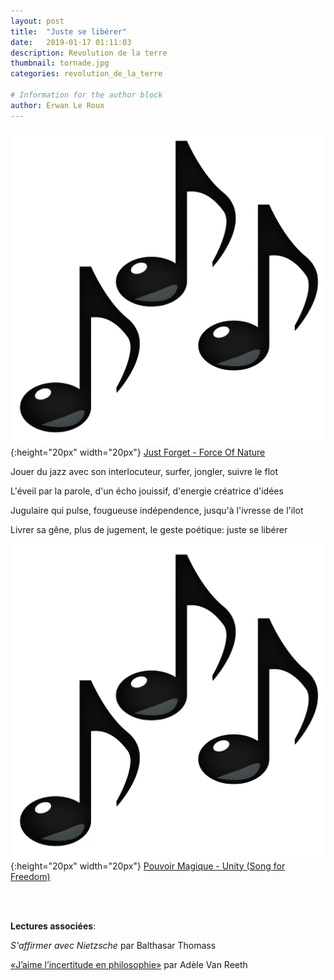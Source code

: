 ```yaml
---
layout: post
title:  "Juste se libérer"
date:   2019-01-17 01:11:03
description: Revolution de la terre
thumbnail: tornade.jpg
categories: revolution_de_la_terre

# Information for the author block
author: Erwan Le Roux
---
```





![](/assets/img/notes.png){:height="20px" width="20px"} [Just Forget - Force Of Nature][link1] 

Jouer du jazz avec son interlocuteur, surfer, jongler, suivre le flot

L'éveil par la parole, d'un écho jouissif,  d'energie créatrice d'idées

Jugulaire qui pulse,  fougueuse indépendence,  jusqu'à l'ivresse de l'ilot

Livrer sa gêne, plus de jugement, le geste poétique: juste se libérer

![](/assets/img/notes.png){:height="20px" width="20px"} [Pouvoir Magique - Unity (Song for Freedom)][link2] 

[link1]: https://www.youtube.com/watch?v=54_tiHj2x2w
[link2]: https://www.youtube.com/watch?v=_dKxbaDMpdM


<br/>
<br/>


**Lectures associées**: 

_S'affirmer avec Nietzsche_ par Balthasar Thomass

[«J’aime l’incertitude en philosophie»][link3] par Adèle Van Reeth

[link3]:http://iphilo.fr/2018/11/25/adele-van-reeth-jaime-lincertitude-en-philosophie-hocine-rahli/?fbclid=IwAR0vKfgSLVi9p4e6FZMJFbsGkLHTO-z7WMBQIZu7G5M9-RZRISPCAQyxbPU
